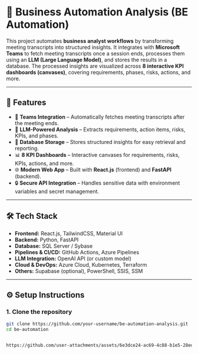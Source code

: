 # 🧩 Business Automation Analysis (BE Automation)  

This project automates **business analyst workflows** by transforming meeting transcripts into structured insights. It integrates with **Microsoft Teams** to fetch meeting transcripts once a session ends, processes them using an **LLM (Large Language Model)**, and stores the results in a database. The processed insights are visualized across **8 interactive KPI dashboards (canvases)**, covering requirements, phases, risks, actions, and more.  

---

## 🚀 Features  
- 🔗 **Teams Integration** – Automatically fetches meeting transcripts after the meeting ends.  
- 🧠 **LLM-Powered Analysis** – Extracts requirements, action items, risks, KPIs, and phases.  
- 💾 **Database Storage** – Stores structured insights for easy retrieval and reporting.  
- 📊 **8 KPI Dashboards** – Interactive canvases for requirements, risks, KPIs, actions, and more.  
- 🌐 **Modern Web App** – Built with **React.js** (frontend) and **FastAPI** (backend).  
- 🔒 **Secure API Integration** – Handles sensitive data with environment variables and secret management.  

---

## 🛠️ Tech Stack  
- **Frontend:** React.js, TailwindCSS, Material UI  
- **Backend:** Python, FastAPI  
- **Database:** SQL Server / Sybase  
- **Pipelines & CI/CD:** GitHub Actions, Azure Pipelines  
- **LLM Integration:** OpenAI API (or custom model)  
- **Cloud & DevOps:** Azure Cloud, Kubernetes, Terraform  
- **Others:** Supabase (optional), PowerShell, SSIS, SSM  

---

## ⚙️ Setup Instructions  

### 1. Clone the repository  
```bash
git clone https://github.com/your-username/be-automation-analysis.git
cd be-automation


https://github.com/user-attachments/assets/6e3dce24-ac69-4c88-b1e5-28ed7096c9b0


